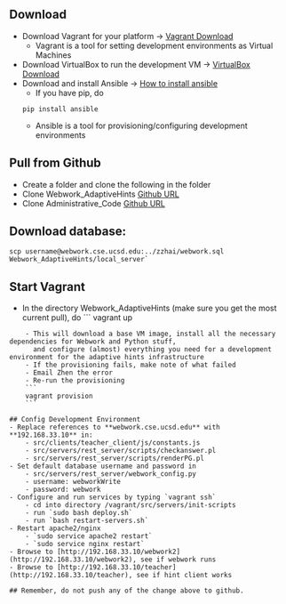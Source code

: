 ## Download
- Download Vagrant for your platform -> [Vagrant Download](https://www.vagrantup.com/downloads.html)
	- Vagrant is a tool for setting development environments as Virtual Machines- Download VirtualBox to run the development VM -> [VirtualBox Download](https://www.virtualbox.org/wiki/Downloads)- Download and install Ansible -> [How to install ansible](http://docs.ansible.com/intro_installation.html) 	- If you have pip, do
	```
	pip install ansible
	```
	- Ansible is a tool for provisioning/configuring development environments

## Pull from Github- Create a folder and clone the following in the folder
- Clone Webwork_AdaptiveHints [Github URL](https://github.com/cse103/Webwork_AdaptiveHints)
- Clone Administrative_Code [Github URL](https://github.com/cse103/Administrative_Code)

## Download database:
	scp username@webwork.cse.ucsd.edu:../zzhai/webwork.sql Webwork_AdaptiveHints/local_server`

## Start Vagrant- In the directory Webwork_AdaptiveHints (make sure you get the most current pull), do ```
vagrant up
```
	- This will download a base VM image, install all the necessary dependencies for Webwork and Python stuff,
	  and configure (almost) everything you need for a development environment for the adaptive hints infrastructure	- If the provisioning fails, make note of what failed
	- Email Zhen the error
	- Re-run the provisioning
	```
	vagrant provision
	```

## Config Development Environment- Replace references to **webwork.cse.ucsd.edu** with **192.168.33.10** in:	- src/clients/teacher_client/js/constants.js	- src/servers/rest_server/scripts/checkanswer.pl	- src/servers/rest_server/scripts/renderPG.pl- Set default database username and password in
	- src/servers/rest_server/webwork_config.py
	- username: webworkWrite
	- password: webwork- Configure and run services by typing `vagrant ssh`
	- cd into directory /vagrant/src/servers/init-scripts	- run `sudo bash deploy.sh`	- run `bash restart-servers.sh`- Restart apache2/nginx	- `sudo service apache2 restart`	- `sudo service nginx restart`- Browse to [http://192.168.33.10/webwork2](http://192.168.33.10/webwork2), see if webwork runs- Browse to [http://192.168.33.10/teacher](http://192.168.33.10/teacher), see if hint client works## Remember, do not push any of the change above to github.